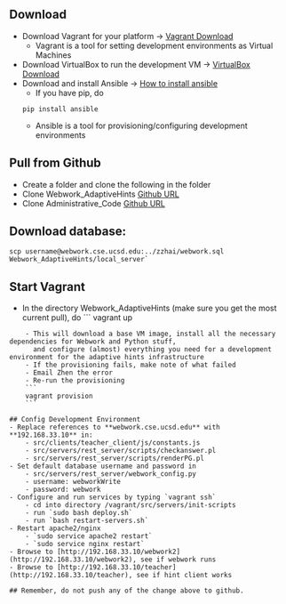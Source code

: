 ## Download
- Download Vagrant for your platform -> [Vagrant Download](https://www.vagrantup.com/downloads.html)
	- Vagrant is a tool for setting development environments as Virtual Machines- Download VirtualBox to run the development VM -> [VirtualBox Download](https://www.virtualbox.org/wiki/Downloads)- Download and install Ansible -> [How to install ansible](http://docs.ansible.com/intro_installation.html) 	- If you have pip, do
	```
	pip install ansible
	```
	- Ansible is a tool for provisioning/configuring development environments

## Pull from Github- Create a folder and clone the following in the folder
- Clone Webwork_AdaptiveHints [Github URL](https://github.com/cse103/Webwork_AdaptiveHints)
- Clone Administrative_Code [Github URL](https://github.com/cse103/Administrative_Code)

## Download database:
	scp username@webwork.cse.ucsd.edu:../zzhai/webwork.sql Webwork_AdaptiveHints/local_server`

## Start Vagrant- In the directory Webwork_AdaptiveHints (make sure you get the most current pull), do ```
vagrant up
```
	- This will download a base VM image, install all the necessary dependencies for Webwork and Python stuff,
	  and configure (almost) everything you need for a development environment for the adaptive hints infrastructure	- If the provisioning fails, make note of what failed
	- Email Zhen the error
	- Re-run the provisioning
	```
	vagrant provision
	```

## Config Development Environment- Replace references to **webwork.cse.ucsd.edu** with **192.168.33.10** in:	- src/clients/teacher_client/js/constants.js	- src/servers/rest_server/scripts/checkanswer.pl	- src/servers/rest_server/scripts/renderPG.pl- Set default database username and password in
	- src/servers/rest_server/webwork_config.py
	- username: webworkWrite
	- password: webwork- Configure and run services by typing `vagrant ssh`
	- cd into directory /vagrant/src/servers/init-scripts	- run `sudo bash deploy.sh`	- run `bash restart-servers.sh`- Restart apache2/nginx	- `sudo service apache2 restart`	- `sudo service nginx restart`- Browse to [http://192.168.33.10/webwork2](http://192.168.33.10/webwork2), see if webwork runs- Browse to [http://192.168.33.10/teacher](http://192.168.33.10/teacher), see if hint client works## Remember, do not push any of the change above to github.